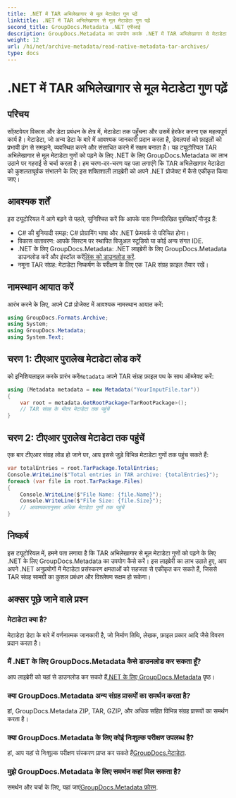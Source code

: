 ```yaml
---
title: .NET में TAR अभिलेखागार से मूल मेटाडेटा गुण पढ़ें
linktitle: .NET में TAR अभिलेखागार से मूल मेटाडेटा गुण पढ़ें
second_title: GroupDocs.Metadata .NET एपीआई
description: GroupDocs.Metadata का उपयोग करके .NET में TAR अभिलेखागार से मेटाडेटा निकालने का तरीका जानें। यह ट्यूटोरियल चरण-दर-चरण प्रक्रिया में आपका मार्गदर्शन करता है।
weight: 12
url: /hi/net/archive-metadata/read-native-metadata-tar-archives/
type: docs
---
```

# .NET में TAR अभिलेखागार से मूल मेटाडेटा गुण पढ़ें

## परिचय
सॉफ़्टवेयर विकास और डेटा प्रबंधन के क्षेत्र में, मेटाडेटा तक पहुँचना और उसमें हेरफेर करना एक महत्वपूर्ण कार्य है। मेटाडेटा, जो अन्य डेटा के बारे में आवश्यक जानकारी प्रदान करता है, डेवलपर्स को फ़ाइलों को प्रभावी ढंग से समझने, व्यवस्थित करने और संसाधित करने में सक्षम बनाता है। यह ट्यूटोरियल TAR अभिलेखागार से मूल मेटाडेटा गुणों को पढ़ने के लिए .NET के लिए GroupDocs.Metadata का लाभ उठाने पर गहराई से चर्चा करता है। हम चरण-दर-चरण यह पता लगाएंगे कि TAR अभिलेखागार मेटाडेटा को कुशलतापूर्वक संभालने के लिए इस शक्तिशाली लाइब्रेरी को अपने .NET प्रोजेक्ट में कैसे एकीकृत किया जाए।
## आवश्यक शर्तें
इस ट्यूटोरियल में आगे बढ़ने से पहले, सुनिश्चित करें कि आपके पास निम्नलिखित पूर्वापेक्षाएँ मौजूद हैं:
- C# की बुनियादी समझ: C# प्रोग्रामिंग भाषा और .NET फ्रेमवर्क से परिचित होना।
- विकास वातावरण: आपके सिस्टम पर स्थापित विजुअल स्टूडियो या कोई अन्य संगत IDE.
-  .NET के लिए GroupDocs.Metadata: .NET लाइब्रेरी के लिए GroupDocs.Metadata डाउनलोड करें और इंस्टॉल करें[लिंक को डाउनलोड करें](https://releases.groupdocs.com/metadata/net/).
- नमूना TAR संग्रह: मेटाडेटा निष्कर्षण के परीक्षण के लिए एक TAR संग्रह फ़ाइल तैयार रखें।

## नामस्थान आयात करें
आरंभ करने के लिए, अपने C# प्रोजेक्ट में आवश्यक नामस्थान आयात करें:
```csharp
using GroupDocs.Formats.Archive;
using System;
using GroupDocs.Metadata;
using System.Text;
```
## चरण 1: टीएआर पुरालेख मेटाडेटा लोड करें
 को इनिशियलाइज़ करके प्रारंभ करें`Metadata` अपने TAR संग्रह फ़ाइल पथ के साथ ऑब्जेक्ट करें:
```csharp
using (Metadata metadata = new Metadata("YourInputFile.tar"))
{
    var root = metadata.GetRootPackage<TarRootPackage>();
    // TAR संग्रह के भीतर मेटाडेटा तक पहुंचें
}
```
## चरण 2: टीएआर पुरालेख मेटाडेटा तक पहुंचें
एक बार टीएआर संग्रह लोड हो जाने पर, आप इससे जुड़े विभिन्न मेटाडेटा गुणों तक पहुंच सकते हैं:
```csharp
var totalEntries = root.TarPackage.TotalEntries;
Console.WriteLine($"Total entries in TAR archive: {totalEntries}");
foreach (var file in root.TarPackage.Files)
{
    Console.WriteLine($"File Name: {file.Name}");
    Console.WriteLine($"File Size: {file.Size}");
    // आवश्यकतानुसार अधिक मेटाडेटा गुणों तक पहुंचें
}
```

## निष्कर्ष
इस ट्यूटोरियल में, हमने पता लगाया है कि TAR अभिलेखागार से मूल मेटाडेटा गुणों को पढ़ने के लिए .NET के लिए GroupDocs.Metadata का उपयोग कैसे करें। इस लाइब्रेरी का लाभ उठाते हुए, आप अपने .NET अनुप्रयोगों में मेटाडेटा प्रसंस्करण क्षमताओं को सहजता से एकीकृत कर सकते हैं, जिससे TAR संग्रह सामग्री का कुशल प्रबंधन और विश्लेषण सक्षम हो सकेगा।

## अक्सर पूछे जाने वाले प्रश्न
### मेटाडेटा क्या है?
मेटाडेटा डेटा के बारे में वर्णनात्मक जानकारी है, जो निर्माण तिथि, लेखक, फ़ाइल प्रकार आदि जैसे विवरण प्रदान करता है।
### मैं .NET के लिए GroupDocs.Metadata कैसे डाउनलोड कर सकता हूँ?
 आप लाइब्रेरी को यहां से डाउनलोड कर सकते हैं[.NET के लिए GroupDocs.Metadata](https://releases.groupdocs.com/metadata/net/) पृष्ठ।
### क्या GroupDocs.Metadata अन्य संग्रह प्रारूपों का समर्थन करता है?
हां, GroupDocs.Metadata ZIP, TAR, GZIP, और अधिक सहित विभिन्न संग्रह प्रारूपों का समर्थन करता है।
### क्या GroupDocs.Metadata के लिए कोई निःशुल्क परीक्षण उपलब्ध है?
 हां, आप यहां से निःशुल्क परीक्षण संस्करण प्राप्त कर सकते हैं[GroupDocs.मेटाडेटा](https://releases.groupdocs.com/).
### मुझे GroupDocs.Metadata के लिए समर्थन कहां मिल सकता है?
 समर्थन और चर्चा के लिए, यहां जाएं[GroupDocs.Metadata फ़ोरम](https://forum.groupdocs.com/c/metadata/14).